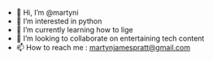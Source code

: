 - 👋 Hi, I’m @martyni
- 👀 I’m interested in python 
- 🌱 I’m currently learning how to lige
- 💞️ I’m looking to collaborate on entertaining tech content
- 📫 How to reach me : martynjamespratt@gmail.com

<!---
martyni/martyni is a ✨ special ✨ repository because its `README.md` (this file) appears on your GitHub profile.
You can click the Preview link to take a look at your changes.
--->
